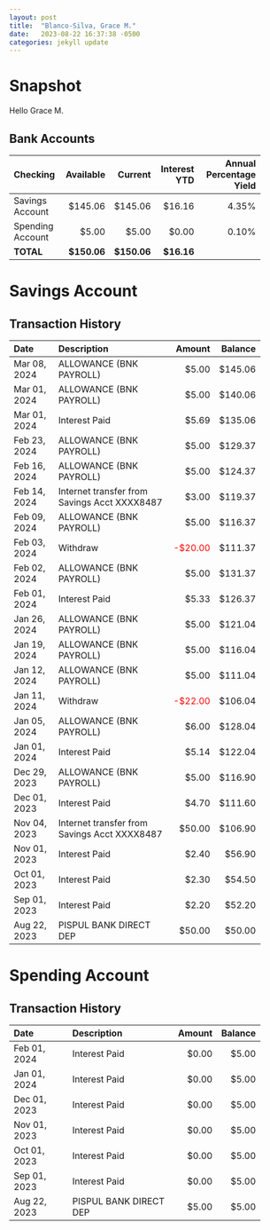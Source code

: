 ```yaml
---
layout: post
title:  "Blanco-Silva, Grace M."
date:   2023-08-22 16:37:38 -0500
categories: jekyll update
---
```


<style type="text/css" media="screen">
  table {
    width: 90%;
  }
</style>


# Snapshot

Hello Grace M.

## Bank Accounts

| Checking         | Available    | Current     | Interest YTD | Annual Percentage Yield |
| :-------         | --------:    | ------:     | -----------: | ----------------------: |
| Savings Account  |      $145.06 |     $145.06 |       $16.16 |                   4.35% |
| Spending Account |        $5.00 |       $5.00 |        $0.00 |                   0.10% |
| **TOTAL**        |  **$150.06** | **$150.06** |   **$16.16** |                         |

# Savings Account

## Transaction History

| Date         | Description                                  | Amount                                 | Balance |
| :---         | :--------------------                        | ------:                                | ------: |
| Mar 08, 2024 | ALLOWANCE (BNK PAYROLL)                      |   $5.00                                | $145.06 |
| Mar 01, 2024 | ALLOWANCE (BNK PAYROLL)                      |   $5.00                                | $140.06 |
| Mar 01, 2024 |                                Interest Paid |   $5.69                                | $135.06 |
| Feb 23, 2024 | ALLOWANCE (BNK PAYROLL)                      |   $5.00                                | $129.37 |
| Feb 16, 2024 | ALLOWANCE (BNK PAYROLL)                      |   $5.00                                | $124.37 |
| Feb 14, 2024 | Internet transfer from Savings Acct XXXX8487 |   $3.00                                | $119.37 |		       
| Feb 09, 2024 | ALLOWANCE (BNK PAYROLL)                      |   $5.00                                | $116.37 |
| Feb 03, 2024 | Withdraw                                     | <span style="color:red">-$20.00</span> | $111.37 |
| Feb 02, 2024 | ALLOWANCE (BNK PAYROLL)                      |   $5.00                                | $131.37 |
| Feb 01, 2024 |                                Interest Paid |   $5.33                                | $126.37 |
| Jan 26, 2024 | ALLOWANCE (BNK PAYROLL)                      |   $5.00                                | $121.04 |
| Jan 19, 2024 | ALLOWANCE (BNK PAYROLL)                      |   $5.00                                | $116.04 |
| Jan 12, 2024 | ALLOWANCE (BNK PAYROLL)                      |   $5.00                                | $111.04 |
| Jan 11, 2024 | Withdraw                                     | <span style="color:red">-$22.00</span> | $106.04 |
| Jan 05, 2024 | ALLOWANCE (BNK PAYROLL)                      |   $6.00                                | $128.04 |
| Jan 01, 2024 |                                Interest Paid |   $5.14                                | $122.04 |
| Dec 29, 2023 | ALLOWANCE (BNK PAYROLL)                      |   $5.00                                | $116.90 |
| Dec 01, 2023 |                                Interest Paid |   $4.70                                | $111.60 |
| Nov 04, 2023 | Internet transfer from Savings Acct XXXX8487 |  $50.00                                | $106.90 |
| Nov 01, 2023 |                                Interest Paid |   $2.40                                |  $56.90 |
| Oct 01, 2023 |                                Interest Paid |   $2.30                                |  $54.50 |
| Sep 01, 2023 |                                Interest Paid |   $2.20                                |  $52.20 |
| Aug 22, 2023 |                       PISPUL BANK DIRECT DEP |  $50.00                                |  $50.00 |

# Spending Account

## Transaction History

| Date         | Description                                  | Amount  | Balance |
| :---         | :--------------------                        | ------: | ------: |
| Feb 01, 2024 |                                Interest Paid |   $0.00 |   $5.00 |
| Jan 01, 2024 |                                Interest Paid |   $0.00 |   $5.00 |
| Dec 01, 2023 |                                Interest Paid |   $0.00 |   $5.00 |
| Nov 01, 2023 |                                Interest Paid |   $0.00 |   $5.00 |
| Oct 01, 2023 |                                Interest Paid |   $0.00 |   $5.00 |
| Sep 01, 2023 |                                Interest Paid |   $0.00 |   $5.00 | 
| Aug 22, 2023 |                       PISPUL BANK DIRECT DEP |   $5.00 |   $5.00 |